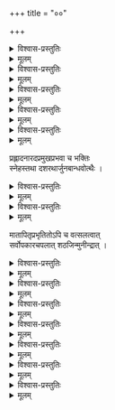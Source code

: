 +++
title = "००"

+++


<details><summary>विश्वास-प्रस्तुतिः</summary>

यश् **चकार** सकलार्थ-सम्पदां  
व्यञ्जनीं द्रमिड-वेद-सङ्गतिम् ।  
तं द्वितीय-शठ-कोपम् अन्वहं  
**स्तौमि** सुन्दर-वराह्वयम् मुनिम् ॥ १ ॥
</details>

<details><summary>मूलम्</summary>

यश्चकार सकलार्थसम्पदां  
व्यञ्जनीं द्रमिडवेदसङ्गतिम् ।  
तं द्वितीयशठकोपमन्वहं  
स्तौमि सुन्दरवराह्वयम् मुनिम् ॥ १ ॥
</details>


<details><summary>विश्वास-प्रस्तुतिः</summary>

आचार्योदितपद्धत्या द्रामिडाम्नायसङ्गतिम् ।  
अभिधास्ये विशेषज्ञैर् आदराद् गृह्यताम् इह ॥ २ ॥
</details>

<details><summary>मूलम्</summary>

आचार्योदितपद्धत्या द्रामिडाम्नायसङ्गतिम् ।  
अभिधास्ये विशेषज्ञैर् आदराद् गृह्यताम् इह ॥ २ ॥
</details>


<details><summary>विश्वास-प्रस्तुतिः</summary>

श्रीमान् गुणाम्बु-निधिर् अवाप्त-समस्त-कामः  
शौरिः शठारिम् अनुजन्म-**परिभ्रमन्तम्** ।  
आकस्मिकेक्षण-वशाद् **अतिनित्य-मुक्तम्**  
बृन्दा-तृणी-करण-शक्ति-धरश् **चकार** ॥ ३ ॥
</details>

<details><summary>मूलम्</summary>

श्रीमान् गुणाम्बुनिधिर् अवाप्तसमस्तकामः  
शौरिः शठारिम् अनुजन्मपरिभ्रमन्तम् ।  
आकस्मिकेक्षणवशाद् अतिनित्यमुक्तम्  
बृन्दातृणीकरणशक्तिधरश् चकार ॥ ३ ॥
</details>


<details><summary>विश्वास-प्रस्तुतिः</summary>

आद्ये वयस्य् अपि ततो **ऽनुभवन्** मुरारिम्  
अ-स्तन्य-पान-रसिकः शठजिन् मुनीन्द्रः ।  
आस्थाय मौनम् अवधीर्य च लोकवृत्तम्  
आषोडशाब्दम् अतिवाहितवान् दिनानि ॥ ४ ॥
</details>

<details><summary>मूलम्</summary>

आद्ये वयस्यपि ततोऽनुभवन् मुरारिम्  
अस्तन्यपानरसिकः शठजिन् मुनीन्द्रः ।  
आस्थाय मौनम् अवधीर्य च लोकवृत्तम्  
आषोडशाब्दम् अतिवाहितवान् दिनानि ॥ ४ ॥
</details>


<details><summary>विश्वास-प्रस्तुतिः</summary>

ये राघवे भरतलक्ष्मणजानकीनां  
ये घोषमुग्धसुदृशामपि नन्दसूनौ ।  
भावाः रसैकवपुषः प्रथिताः शठारिस्  
तानेव वा तदधिकाn उत तत्र लेभे ॥ ५ ॥
</details>

<details><summary>मूलम्</summary>

ये राघवे भरतलक्ष्मणजानकीनां  
ये घोषमुग्धसुदृशामपि नन्दसूनौ ।  
भावाः रसैकवपुषः प्रथिताः शठारिस्  
तानेव वा तदधिकाn उत तत्र लेभे ॥ ५ ॥
</details>

प्रह्लादनारदप्रमुखप्रभवा च भक्तिः  
स्नेहस्तथा दशरथार्जुनबान्धवोत्थैः । 

<details><summary>विश्वास-प्रस्तुतिः</summary>

सर्वे च ते शठजितः पुरुषे परस्मिन्  
आनन्दने पदजुषाम् अतिमात्रम् आसन् ॥ ६ ॥
</details>

<details><summary>मूलम्</summary>

सर्वे च ते शठजितः पुरुषे परस्मिन्  
आनन्दने पदजुषाम् अतिमात्रम् आसन् ॥ ६ ॥
</details>


<details><summary>विश्वास-प्रस्तुतिः</summary>

इत्थं हरेर् अनुभवामृतवारिराशिर्  
अन्तर्मुनेः शठरिपोर् अमितः शरीरे ।  
सूक्त्या बहिः परिवहन् सुतरां जगन्ति  
सद्यः सिषेच घनसंसरणानलानि ॥ ७ ॥
</details>

<details><summary>मूलम्</summary>

इत्थं हरेर् अनुभवामृतवारिराशिर्  
अन्तर्मुनेः शठरिपोर् अमितः शरीरे ।  
सूक्त्या बहिः परिवहन् सुतरां जगन्ति  
सद्यः सिषेच घनसंसरणानलानि ॥ ७ ॥
</details>

मातापितृप्रभृतितोऽपि च वत्सलत्वात्  
सर्वोपकारचपलात् शठजिन्मुनीन्द्रात् । 

<details><summary>विश्वास-प्रस्तुतिः</summary>

वेदश् चतुर्विधतया विदितः स साक्षाद्  
आविर्बभूव हि निबन्धचतुष्टयात्मा ॥ ८ ॥
</details>

<details><summary>मूलम्</summary>

वेदश् चतुर्विधतया विदितः स साक्षाद्  
आविर्बभूव हि निबन्धचतुष्टयात्मा ॥ ८ ॥
</details>


<details><summary>विश्वास-प्रस्तुतिः</summary>

शब्दस्य संस्कृततया यदि गौरवं स्याद्  
बौद्धादिशास्त्रवचसामपि तत्प्रसङ्गः ।  
वाच्येन चेत् कथितमुत्तमवाच्यम् एषु  
भाषा निकर्षः इह तेन न शक्यशङ्कः ॥ ९ ॥
</details>

<details><summary>मूलम्</summary>

शब्दस्य संस्कृततया यदि गौरवं स्याद्  
बौद्धादिशास्त्रवचसामपि तत्प्रसङ्गः ।  
वाच्येन चेत् कथितमुत्तमवाच्यम् एषु  
भाषा निकर्षः इह तेन न शक्यशङ्कः ॥ ९ ॥
</details>


<details><summary>विश्वास-प्रस्तुतिः</summary>

पुंस्त्वं नियम्य पुरुषोत्तमताविशिष्टे  
स्त्रीप्रायभावकथनाज् जगतोऽखिलस्य ।  
पुंसां च रञ्जकवपुर् गुणवत्तयापि  
शौरेः शठारियमिनःऽजनि कामिनीत्वम् ॥ १० ॥
</details>

<details><summary>मूलम्</summary>

पुंस्त्वं नियम्य पुरुषोत्तमताविशिष्टे  
स्त्रीप्रायभावकथनाज् जगतोऽखिलस्य ।  
पुंसां च रञ्जकवपुर् गुणवत्तयापि  
शौरेः शठारियमिनःऽजनि कामिनीत्वम् ॥ १० ॥
</details>


<details><summary>विश्वास-प्रस्तुतिः</summary>

या प्रीतिरस्ति विषयेष्वविवेकभाजां  
सैकाच्युते भवति भक्तिपदाभिधेया ।  
भक्तिस्तु काम इह तत्कमनीयरूपे  
तस्मान् मुनेर् अजनि कामुकवाक्यभङ्गी ॥ ११ ॥
</details>

<details><summary>मूलम्</summary>

या प्रीतिरस्ति विषयेष्वविवेकभाजां  
सैकाच्युते भवति भक्तिपदाभिधेया ।  
भक्तिस्तु काम इह तत्कमनीयरूपे  
तस्मान् मुनेर् अजनि कामुकवाक्यभङ्गी ॥ ११ ॥
</details>

<details><summary>विश्वास-प्रस्तुतिः</summary>

यश्चेतसैव विशदानुभवः परस्मिन्  
संश्लेष एष गुणरत्नमहाम्बुराशौ ।  
विच्छित्तिर् अस्य विरहस्तु इह या आङ्गसङ्ग  
अलाभव्यथाविरचिता मुनिपुङ्गवस्य ॥ १२ ॥
</details>

<details><summary>मूलम्</summary>

यश्चेतसैव विशदानुभवः परस्मिन्  
संश्लेष एष गुणरत्नमहाम्बुराशौ ।  
विच्छित्तिर् अस्य विरहस्तु इह या आङ्गसङ्ग  
अलाभव्यथाविरचिता मुनिपुङ्गवस्य ॥ १२ ॥
</details>


<details><summary>विश्वास-प्रस्तुतिः</summary>

तत्रार्थयद् भवशमम् प्रथमे प्रबन्धे  
शौरेर् गुणं शठजिद् अन्वभवद् द्वितीये ।  
तृष्णाम् अवर्धयत भोक्तुमिमं तृतीये  
यावन्मनोरथम् अलब्धफलं चतुर्थे ॥ १३ ॥
</details>

<details><summary>मूलम्</summary>

तत्रार्थयद् भवशमम् प्रथमे प्रबन्धे  
शौरेर् गुणं शठजिद् अन्वभवद् द्वितीये ।  
तृष्णाम् अवर्धयत भोक्तुमिमं तृतीये  
यावन्मनोरथम् अलब्धफलं चतुर्थे ॥ १३ ॥
</details>


<details><summary>विश्वास-प्रस्तुतिः</summary>

कैङ्कर्यम् अस्य नियमावधि वैर्युपाय  
तत् स्वीक्रियाविषयबन्ध निराशके च ।  
शीलं हरेर् अधिगताधिगमं शठारिस्  
तुर्य प्रबन्ध शतकैर् दशभिर् जगाद ॥ १४ ॥
</details>

<details><summary>मूलम्</summary>

कैङ्कर्यम् अस्य नियमावधि वैर्युपाय  
तत् स्वीक्रियाविषयबन्ध निराशके च ।  
शीलं हरेर् अधिगताधिगमं शठारिस्  
तुर्य प्रबन्ध शतकैर् दशभिर् जगाद ॥ १४ ॥
</details>

